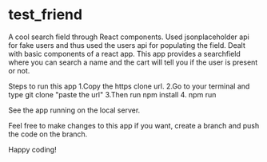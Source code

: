 # test_friend
A cool search field through React components.
Used jsonplaceholder api for fake users and thus used the users api for populating the field.
Dealt with basic components of a react app.
This app provides a searchfield where you can search a name and the cart will tell you if the user is present or not.

Steps to run this app
1.Copy  the https clone url.
2.Go to your terminal and type
git clone "paste the url"
3.Then run 
npm install 
4. npm run 

See the app running on the local server. 

Feel free to make changes to this app if you want, create a branch and push the code on the branch.

Happy coding!
